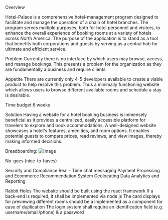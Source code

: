 Overview
 
Hotel-Palace is a comprehensive hotel-management program designed to facilitate and manage the operation of a chain of hotel branches. The program serves multiple purposes, both for hotel personnel and visitors, to enhance the overall experience of booking rooms at a variety of hotels across North America. The purpose of the application is to stand as a tool that benefits both corporations and guests by serving as a central hub for ultimate and efficient service.

Problem 
Currently there is no interface by which users may browse, access, and manage bookings. This presents a problem for the organization as they are fundamentally a business and require clients.

Appetite
There are currently only 4-5 developers available to create a viable product to help resolve this problem. Thus a minimally functioning website which allows users to browse different available rooms and schedule a stay is desirable.  
 
Time budget
6 weeks
 
Solution
Having a website for a hotel booking business is immensely beneficial as it provides a centralized, easily accessible platform for travelers to explore and book accommodations. A well-designed website showcases a hotel's features, amenities, and room options. It enables potential guests to compare prices, read reviews, and view images, thereby making informed decisions.

Breadboarding:
![image](https://github.com/Zoom1120/seg4105_playground/blob/main/Deliverable%201/Assets/bb)
 
No-goes (nice-to-haves)

Security and Compliance
Real - Time chat messaging 
Payment Processing and Ecommerce
Recommendation System
Geolocating
Data Analytics and Reporting

Rabbit Holes
The website should be built using the react framework
If a back-end is required, it shall be implemented via node js
The card displays for previewing different rooms should be a implemented as a component for ease of duplication
The login system shall require an identification field (e.g. username/email/phone) & a password
